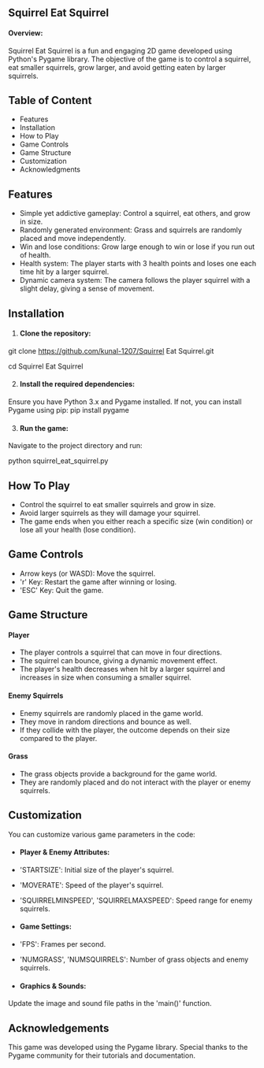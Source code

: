 ## Squirrel Eat Squirrel

#### Overview:

Squirrel Eat Squirrel is a fun and engaging 2D game developed using Python's Pygame library. The objective of the game is to control a squirrel, eat smaller squirrels, grow larger, and avoid getting eaten by larger squirrels.
## Table of Content 

- Features
- Installation
- How to Play
- Game Controls
- Game Structure
- Customization
- Acknowledgments
## Features

- Simple yet addictive gameplay: Control a squirrel, eat others, and grow in size.
- Randomly generated environment: Grass and squirrels are randomly placed and move independently.
- Win and lose conditions: Grow large enough to win or lose if you run out of health.
- Health system: The player starts with 3 health points and loses one each time hit by a larger squirrel.
- Dynamic camera system: The camera follows the player squirrel with a slight delay, giving a sense of movement.
## Installation

1. #### Clone the repository:

git clone https://github.com/kunal-1207/Squirrel Eat Squirrel.git

cd Squirrel Eat Squirrel

2. #### Install the required dependencies:


Ensure you have Python 3.x and Pygame installed. If not, you can install Pygame using pip:
pip install pygame


3. #### Run the game:

Navigate to the project directory and run:

python squirrel_eat_squirrel.py

    
## How To Play 

- Control the squirrel to eat smaller squirrels and grow in size.
- Avoid larger squirrels as they will damage your squirrel.
- The game ends when you either reach a specific size (win condition) or lose all your health (lose condition).
## Game Controls

- Arrow keys (or WASD): Move the squirrel.
- 'r' Key: Restart the game after winning or losing.
- 'ESC' Key: Quit the game.
## Game Structure

 #### Player
- The player controls a squirrel that can move in four directions.
- The squirrel can bounce, giving a dynamic movement effect.
- The player's health decreases when hit by a larger squirrel and increases in size when consuming a smaller squirrel.

 #### Enemy Squirrels
- Enemy squirrels are randomly placed in the game world.
- They move in random directions and bounce as well.
- If they collide with the player, the outcome depends on their size compared to the player.

 #### Grass
- The grass objects provide a background for the game world.
- They are randomly placed and do not interact with the player or enemy squirrels.
## Customization

You can customize various game parameters in the code:

-  #### Player & Enemy Attributes:

- 'STARTSIZE': Initial size of the player's squirrel.
- 'MOVERATE': Speed of the player's squirrel.
- 'SQUIRRELMINSPEED', 'SQUIRRELMAXSPEED': Speed range for enemy squirrels.

-  #### Game Settings:

- 'FPS': Frames per second.

- 'NUMGRASS', 'NUMSQUIRRELS': Number of grass objects and enemy squirrels.

-  #### Graphics & Sounds:

Update the image and sound file paths in the 'main()' function.
## Acknowledgements

This game was developed using the Pygame library. Special thanks to the Pygame community for their tutorials and documentation.


